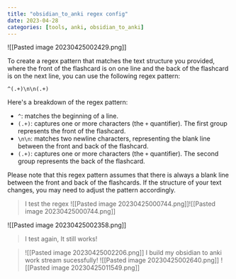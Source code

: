```yaml
---
title: "obsidian_to_anki regex config"
date: 2023-04-28
categories: [tools, anki, obsidian_to_anki]
---
```




![[Pasted image 20230425002429.png]]

To create a regex pattern that matches the text structure you provided, where the front of the flashcard is on one line and the back of the flashcard is on the next line, you can use the following regex pattern:
<!--ID: 1682402866458-->


```
^(.+)\n\n(.+)
```

Here's a breakdown of the regex pattern:
<!--ID: 1682402866463-->


- `^`: matches the beginning of a line.
- `(.+)`: captures one or more characters (the `+` quantifier). The first group represents the front of the flashcard.
- `\n\n`: matches two newline characters, representing the blank line between the front and back of the flashcard.
- `(.+)`: captures one or more characters (the `+` quantifier). The second group represents the back of the flashcard.

Please note that this regex pattern assumes that there is always a blank line between the front and back of the flashcards. If the structure of your text changes, you may need to adjust the pattern accordingly.
<!--ID: 1682402866467-->


> I test the regex
> ![[Pasted image 20230425000744.png]]![[Pasted image 20230425000744.png]]


![[Pasted image 20230425002358.png]]

>I test again, It still works!
<!--ID: 1682402866471-->

>![[Pasted image 20230425002206.png]]
>I build my obsidian to anki work stream sucessfully!
>![[Pasted image 20230425002640.png]]
>![[Pasted image 20230425011549.png]]